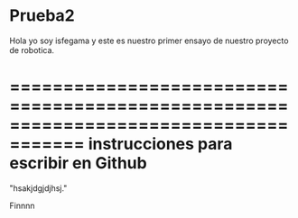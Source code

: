 # Prueba2
Hola  yo soy  isfegama y este es  nuestro primer ensayo de nuestro proyecto de robotica.

=====================================================================================
instrucciones para escribir en Github
======================================================================================

"hsakjdgjdjhsj."

Finnnn
